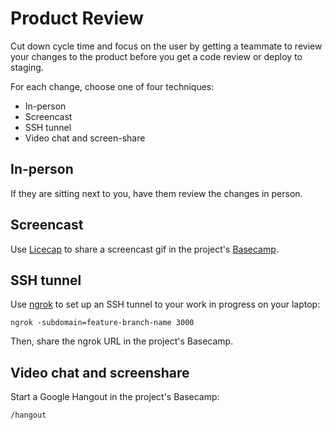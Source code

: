 # Product Review

Cut down cycle time and focus on the user by getting a teammate to review your
changes to the product before you get a code review or deploy to staging.

For each change, choose one of four techniques:

- In-person
- Screencast
- SSH tunnel
- Video chat and screen-share

## In-person

If they are sitting next to you, have them review the changes in person.

## Screencast

Use [Licecap] to share a screencast gif in the project's [Basecamp].

[licecap]: http://www.cockos.com/licecap/
[basecamp]: https://basecamp.com/

## SSH tunnel

Use [ngrok] to set up an SSH tunnel to your work in progress on your laptop:

```console
ngrok -subdomain=feature-branch-name 3000
```

Then, share the ngrok URL in the project's Basecamp.

[ngrok]: https://ngrok.com/

## Video chat and screenshare

Start a Google Hangout in the project's Basecamp:

```text
/hangout
```

